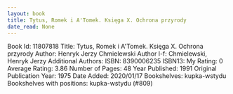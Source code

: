 ```yaml
---
layout: book
title: Tytus, Romek i A'Tomek. Księga X. Ochrona przyrody
date_read: None
---
```


Book Id: 11807818
Title: Tytus, Romek i A'Tomek. Księga X. Ochrona przyrody
Author: Henryk Jerzy Chmielewski
Author l-f: Chmielewski, Henryk Jerzy
Additional Authors: 
ISBN: 8390006235
ISBN13: 
My Rating: 0
Average Rating: 3.86
Number of Pages: 48
Year Published: 1991
Original Publication Year: 1975
Date Added: 2020/01/17
Bookshelves: kupka-wstydu
Bookshelves with positions: kupka-wstydu (#809)

